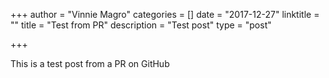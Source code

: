 +++
author = "Vinnie Magro"
categories = []
date = "2017-12-27"
linktitle = ""
title = "Test from PR"
description = "Test post"
type = "post"

+++

This is a test post from a PR on GitHub
